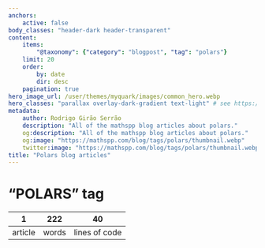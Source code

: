 ```yaml
---
anchors:
    active: false
body_classes: "header-dark header-transparent"
content:
    items:
        "@taxonomy": {"category": "blogpost", "tag": "polars"}
    limit: 20
    order:
        by: date
        dir: desc
    pagination: true
hero_image_url: /user/themes/myquark/images/common_hero.webp
hero_classes: "parallax overlay-dark-gradient text-light" # see https://demo.getgrav.org/blog-skeleton/blog/hero-classes
metadata:
    author: Rodrigo Girão Serrão
    description: "All of the mathspp blog articles about polars."
    og:description: "All of the mathspp blog articles about polars."
    og:image: "https://mathspp.com/blog/tags/polars/thumbnail.webp"
    twitter:image: "https://mathspp.com/blog/tags/polars/thumbnail.webp"
title: "Polars blog articles"
---
```



# “POLARS” tag


<table class="stats-table">
    <thead>
        <tr>
            <th style="text-align: center;">1</th>
            <th style="text-align: center;">222</th>
            <th style="text-align: center;">40</th>
        </tr>
    </thead>
    <tbody>
        <tr>
            <td style="text-align: center;">article</td>
            <td style="text-align: center;">words</td>
            <td style="text-align: center;">lines of code</td>
        </tr>
    </tbody>
</table>